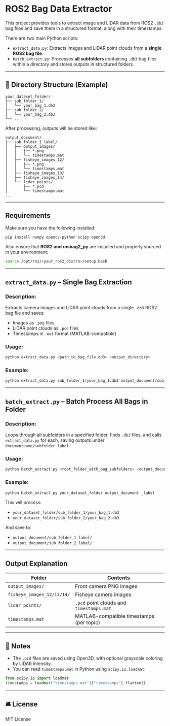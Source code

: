 # ROS2 Bag Data Extractor

This project provides tools to extract image and LiDAR data from ROS2 `.db3` bag files and save them in a structured format, along with their timestamps.

There are two main Python scripts:

- `extract_data.py`: Extracts images and LiDAR point clouds from a **single ROS2 bag file**.
- `batch_extract.py`: Processes **all subfolders** containing `.db3` bag files within a directory and stores outputs in structured folders.

---

## 📂 Directory Structure (Example)

```
your_dataset_folder/
├── sub_folder_1/
│   └── your_bag_1.db3
├── sub_folder_2/
│   └── your_bag_2.db3
└── ...
```

After processing, outputs will be stored like:
```
output_document/
├── sub_folder_1_label/
│   ├── output_images/
│   │   ├── *.png
│   │   └── timestamps.mat
│   ├── fisheye_images_12/
│   │   ├── *.png
│   │   └── timestamps.mat
│   ├── fisheye_images_13/
│   ├── fisheye_images_14/
│   └── lidar_points/
│       ├── *.pcd
│       └── timestamps.mat
...
```

---

## Requirements

Make sure you have the following installed:

```bash
pip install numpy opencv-python scipy open3d
```

Also ensure that **ROS2 and rosbag2_py** are installed and properly sourced in your environment:
```bash
source /opt/ros/<your_ros2_distro>/setup.bash
```

---

##  `extract_data.py` – Single Bag Extraction

### Description:
Extracts camera images and LiDAR point clouds from a single `.db3` ROS2 bag file and saves:
- Images as `.png` files
- LiDAR point clouds as `.pcd` files
- Timestamps in `.mat` format (MATLAB-compatible)

### Usage:
```bash
python extract_data.py <path_to_bag_file.db3> <output_directory>
```

### Example:
```bash
python extract_data.py sub_folder_1/your_bag_1.db3 output_document/sub_folder_1_label
```

---

## `batch_extract.py` – Batch Process All Bags in Folder

### Description:
Loops through all subfolders in a specified folder, finds `.db3` files, and calls `extract_data.py` for each, saving outputs under `documentname/subfolder_label`.

### Usage:
```bash
python batch_extract.py <root_folder_with_bag_subfolders> <output_document_name> [optional_label_suffix]
```

### Example:
```bash
python batch_extract.py your_dataset_folder output_document _label
```

This will process:
- `your_dataset_folder/sub_folder_1/your_bag_1.db3`
- `your_dataset_folder/sub_folder_2/your_bag_2.db3`

And save to:
- `output_document/sub_folder_1_label/`
- `output_document/sub_folder_2_label/`

---

## Output Explanation

| Folder | Contents |
|--------|----------|
| `output_images/` | Front camera PNG images |
| `fisheye_images_12/13/14/` | Fisheye camera images |
| `lidar_points/` | `.pcd` point clouds and `timestamps.mat` |
| `timestamps.mat` | MATLAB-compatible timestamps (per topic) |

---

## 📌 Notes
- The `.pcd` files are saved using Open3D, with optional grayscale coloring by LiDAR intensity.
- You can read `timestamps.mat` in Python using `scipy.io.loadmat`:

```python
from scipy.io import loadmat
timestamps = loadmat("timestamps.mat")["timestamps"].flatten()
```

---

## 🛎 License
MIT License


